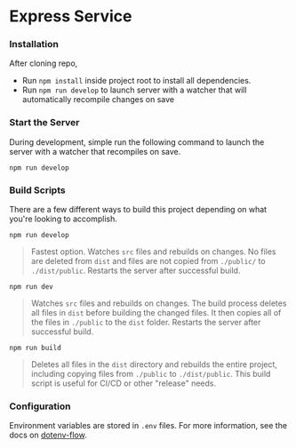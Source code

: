 # Express Service

### Installation

After cloning repo,

- Run `npm install` inside project root to install all dependencies.
- Run `npm run develop` to launch server with a watcher that will automatically recompile changes on save

### Start the Server

During development, simple run the following command to launch the server with a watcher that recompiles on save.

`npm run develop`

### Build Scripts

There are a few different ways to build this project depending on what you're looking to accomplish.

`npm run develop`

> Fastest option. Watches `src` files and rebuilds on changes. No files are deleted from `dist` and files are not copied from `./public/` to `./dist/public`. Restarts the server after successful build.

`npm run dev`

> Watches `src` files and rebuilds on changes. The build process deletes all files in `dist` before building the changed files. It then copies all of the files in `./public` to the `dist` folder. Restarts the server after successful build.

`npm run build`

> Deletes all files in the `dist` directory and rebuilds the entire project, including copying files from `./public` to `./dist/public`. This build script is useful for CI/CD or other "release" needs.

### Configuration

Environment variables are stored in `.env` files. For more information, see the docs on [dotenv-flow](https://github.com/kerimdzhanov/dotenv-flow).
